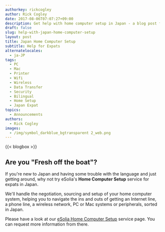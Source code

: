 ```yaml
---
authorkey: rickcogley
author: Rick Cogley
date: 2017-08-06T07:07:27+09:00
description: Get help with home computer setup in Japan - a blog post from eSolia Inc.
draft: false
slug: help-with-japan-home-computer-setup
layout: post
title: Japan Home Computer Setup
subtitle: Help for Expats
alternatelocales:
  - ja-JP
tags:
  - PC
  - Mac
  - Printer
  - Wifi
  - Wireless
  - Data Transfer
  - Security
  - Bilingual
  - Home Setup
  - Japan Expat
topics:
  - Announcements
authors:
  - Rick Cogley
images:
  - /img/symbol_darkblue_bgtransparent 2_web.png  
---
```


{{< blogbox >}}

## Are you "Fresh off the boat"?

If you're new to Japan and having some trouble with the language and just getting around, why not try eSolia's **Home Computer Setup** service for expats in Japan.

We'll handle the negotiation, sourcing and setup of your home computer system, helping you to navigate the ins and outs of getting an Internet line, a phone line, a wireless network, PC or Mac systems or peripherals, sorted in Japan.

Please have a look at our [eSolia Home Computer Setup](http://esolia.com/japan-expat-home-setup/) service page. You can request more information from there.
